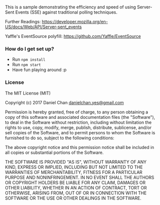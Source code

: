 This is a sample demonstrating the efficiency and speed of using Server-Sent Events (SSE) against traditional polling techniques.

Further Readings: 
https://developer.mozilla.org/en-US/docs/Web/API/Server-sent_events

Yaffle's EventSource polyfill: 
https://github.com/Yaffle/EventSource

### How do I get set up?
* Run `npm install`
* Run `npm start`
* Have fun playing around :p

### License

The MIT License (MIT)

Copyright (c) 2017 Daniel Chan danielchan.yes@gmail.com

Permission is hereby granted, free of charge, to any person obtaining a copy of this software and associated documentation files (the "Software"), to deal in the Software without restriction, including without limitation the rights to use, copy, modify, merge, publish, distribute, sublicense, and/or sell copies of the Software, and to permit persons to whom the Software is furnished to do so, subject to the following conditions:

The above copyright notice and this permission notice shall be included in all copies or substantial portions of the Software.

THE SOFTWARE IS PROVIDED "AS IS", WITHOUT WARRANTY OF ANY KIND, EXPRESS OR IMPLIED, INCLUDING BUT NOT LIMITED TO THE WARRANTIES OF MERCHANTABILITY, FITNESS FOR A PARTICULAR PURPOSE AND NONINFRINGEMENT. IN NO EVENT SHALL THE AUTHORS OR COPYRIGHT HOLDERS BE LIABLE FOR ANY CLAIM, DAMAGES OR OTHER LIABILITY, WHETHER IN AN ACTION OF CONTRACT, TORT OR OTHERWISE, ARISING FROM, OUT OF OR IN CONNECTION WITH THE SOFTWARE OR THE USE OR OTHER DEALINGS IN THE SOFTWARE.
